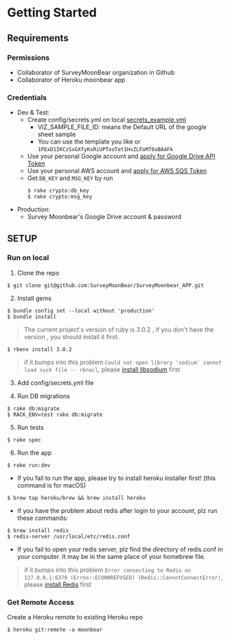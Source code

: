 # Getting Started

## Requirements
### Permissions
- Collaborator of SurveyMoonBear organization in Github
- Collaborator of Heroku moonbear app

### Credentials
- Dev & Test:
  - Create config/secrets.yml on local [secrets_example.yml](../config/secrets_example.yml)
    - VIZ_SAMPLE_FILE_ID: means the Default URL of the google sheet sample
    - You can use the template you like or `1PExD1IKCzSxGXfyKxRiUPTxoTet1HxZLFoM76oBA4Fk`
  - Use your personal Google account and [apply for Google Drive API Token](google/google-drive-api.md)
  - Use your personal AWS account and [apply for AWS SQS Token](aws/sqs.md)
  - Get `DB_KEY` and `MSG_KEY` by run
    ```
    $ rake crypto:db_key  
    $ rake crypto:msg_key
    ```
- Production: 
  - Survey Moonbear's Google Drive account & password

## SETUP
### Run on local

1. Clone the repo
```
$ git clone git@github.com:SurveyMoonBear/SurveyMoonbear_APP.git
```
   

2. Install gems
```
$ bundle config set --local without 'production'
$ bundle install
```

> The current project's version of ruby is 3.0.2 , if you don't have the version , you should install it first.
``` 
$ rbenv install 3.0.2
```

> if it bumps into this problem 
> `Could not open library 'sodium' cannot load such file -- rbnacl`,
> please [install libsodium](https://github.com/RubyCrypto/rbnacl/wiki/Installing-libsodium) first

3. Add config/secrets.yml file

4. Run DB migrations
```
$ rake db:migrate
$ RACK_ENV=test rake db:migrate
```

5. Run tests
```
$ rake spec
```

6. Run the app
```
$ rake run:dev
```
- If you fail to run the app, please try to install heroku installer first! (this command is for macOS)
```
$ brew tap heroku/brew && brew install heroku
```
- If you have the problem about redis after login to your account, plz run these commands:
```
$ brew install redis
$ redis-server /usr/local/etc/redis.conf
```
- If you fail to open your redis server, plz find the directory of redis.conf in your computer. It may be in the same place of your homebrew file.

> if it bumps into this problem 
> `Error connecting to Redis on 127.0.0.1:6379 (Errno::ECONNREFUSED) (Redis::CannotConnectError)`,
> please [install Redis](https://redis.io/docs/getting-started/installation/) first

### Get Remote Access
Create a Heroku remote to existing Heroku repo
```
$ heroku git:remote -a moonbear
```
